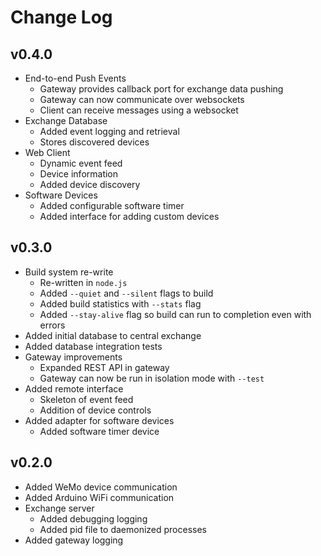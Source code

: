 Change Log
==========

## v0.4.0

- End-to-end Push Events
    - Gateway provides callback port for exchange data pushing
    - Gateway can now communicate over websockets
    - Client can receive messages using a websocket
- Exchange Database
    - Added event logging and retrieval
    - Stores discovered devices
- Web Client
   - Dynamic event feed
   - Device information
   - Added device discovery
- Software Devices
    - Added configurable software timer
    - Added interface for adding custom devices

## v0.3.0

- Build system re-write
    - Re-written in `node.js`
    - Added `--quiet` and `--silent` flags to build
    - Added build statistics with `--stats` flag
    - Added `--stay-alive` flag so build can run to completion even with errors
- Added initial database to central exchange
- Added database integration tests
- Gateway improvements
    - Expanded REST API in gateway
    - Gateway can now be run in isolation mode with `--test`
- Added remote interface
    - Skeleton of event feed
    - Addition of device controls
- Added adapter for software devices
    - Added software timer device

## v0.2.0

- Added WeMo device communication
- Added Arduino WiFi communication
- Exchange server
    - Added debugging logging
    - Added pid file to daemonized processes
- Added gateway logging
